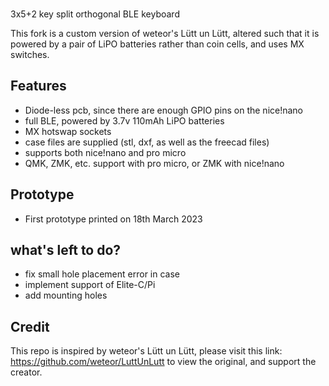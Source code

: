### 

3x5+2 key split orthogonal BLE keyboard

This fork is a custom version of weteor's Lütt un Lütt, altered such that it is powered by a pair of LiPO batteries rather than coin cells, and uses MX switches.

## Features

- Diode-less pcb, since there are enough GPIO pins on the nice!nano
- full BLE, powered by 3.7v 110mAh LiPO batteries
- MX hotswap sockets
- case files are supplied (stl, dxf, as well as the freecad files)
- supports both nice!nano and pro micro
- QMK, ZMK, etc. support with pro micro, or ZMK with nice!nano

## Prototype

- First prototype printed on 18th March 2023

## what's left to do?

- fix small hole placement error in case
- implement support of Elite-C/Pi
- add mounting holes

## Credit

This repo is inspired by weteor's Lütt un Lütt, please visit this link: https://github.com/weteor/LuttUnLutt to view the original, and support the creator.
